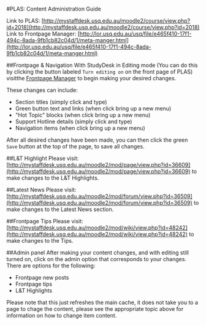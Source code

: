 #PLAS: Content Administration Guide

Link to PLAS: [http://mystaffdesk.usq.edu.au/moodle2/course/view.php?id=2018](http://mystaffdesk.usq.edu.au/moodle2/course/view.php?id=2018)
Link to Frontpage Manager: [http://lor.usq.edu.au/usq/file/e465f410-17f1-494c-8ada-9fb1cb82c04d/1/meta-manger.html](http://lor.usq.edu.au/usq/file/e465f410-17f1-494c-8ada-9fb1cb82c04d/1/meta-manger.html)

##Frontpage & Navigation
With StudyDesk in Editing mode (You can do this by clicking the button labeled `Turn editing on`
on the front page of PLAS) visitthe [Frontpage Manager](http://lor.usq.edu.au/usq/file/e465f410-17f1-494c-8ada-9fb1cb82c04d/1/meta-manger.html) to begin making your desired changes.

These changes can include:
 - Section titles (simply click and type)
 - Green button text and links (when click bring up a new menu)
 - "Hot Topic" blocks (when click bring up a new menu)
 - Support Hotline details (simply click and type)
 - Navigation items (when click bring up a new menu)


After all desired changes have been made, you can then click the green `Save` button
at the top of the page, to save all changes.

##L&T Highlight
Please visit: [http://mystaffdesk.usq.edu.au/moodle2/mod/page/view.php?id=36609](http://mystaffdesk.usq.edu.au/moodle2/mod/page/view.php?id=36609)
to make changes to the L&T Highlights.

##Latest News
Please visit: [http://mystaffdesk.usq.edu.au/moodle2/mod/forum/view.php?id=36509](http://mystaffdesk.usq.edu.au/moodle2/mod/forum/view.php?id=36509)
to make changes to the Latest News section.

##Frontpage Tips
Please visit: [http://mystaffdesk.usq.edu.au/moodle2/mod/wiki/view.php?id=48242](http://mystaffdesk.usq.edu.au/moodle2/mod/wiki/view.php?id=48242)
to make changes to the Tips.


##Admin panel
After making your content changes, and with editing still turned on, click on the admin option that corresponds to your changes.
There are options for the following:
 - Frontpage new posts
 - Frontpage tips
 - L&T Highlights

Please note that this just refreshes the main cache, it does not take you to a page to chage the content, please see the appropriate topic above for information on how to change item content.